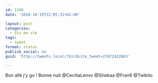 ```yaml
---
id: 1346
date: '2010-10-19T22:05:31+02:00'

layout: post
categories:
  - Vis ma vie
tags:
  - tweet
format: status
publish_social: no
guid: 'http://tweets.local/?birdsite_tweet=27872422863'

---
```


Bon allé j’y go ! Bonne nuit @CeciliaLenvo @Sliwkaa @Fran6 @Twikito